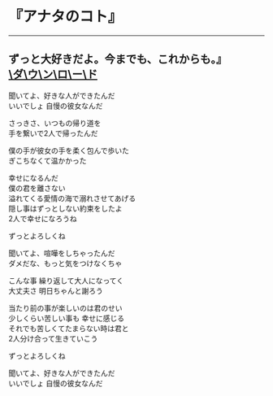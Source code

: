 # 『アナタのコト』
--------------------------------------------

ずっと大好きだよ。今までも、これからも。』  
[\ダ\ウ\ン\ロ\ー\ド](//drive.google.com/open?id=0B_CAtj3a1LEESEtMdWh4a2tvMXM)  
--------------------------------------------

聞いてよ、好きな人ができたんだ  
いいでしょ 自慢の彼女なんだ  

さっきさ、いつもの帰り道を  
手を繋いで2人で帰ったんだ  

僕の手が彼女の手を柔く包んで歩いた  
ぎこちなくて温かかった  

幸せになるんだ  
僕の君を離さない  
溢れてくる愛情の海で溺れさせてあげる  
隠し事はずっとしない約束をしたよ  
2人で幸せになろうね  

ずっとよろしくね  

聞いてよ、喧嘩をしちゃったんだ  
ダメだな、もっと気をつけなくちゃ  

こんな事 繰り返して大人になってく  
大丈夫さ 明日ちゃんと謝ろう  

当たり前の事が楽しいのは君のせい  
少しくらい苦しい事も 幸せに感じる  
それでも苦しくてたまらない時は君と  
2人分け合って生きていこう  

ずっとよろしくね  

聞いてよ、好きな人ができたんだ  
いいでしょ 自慢の彼女なんだ  
